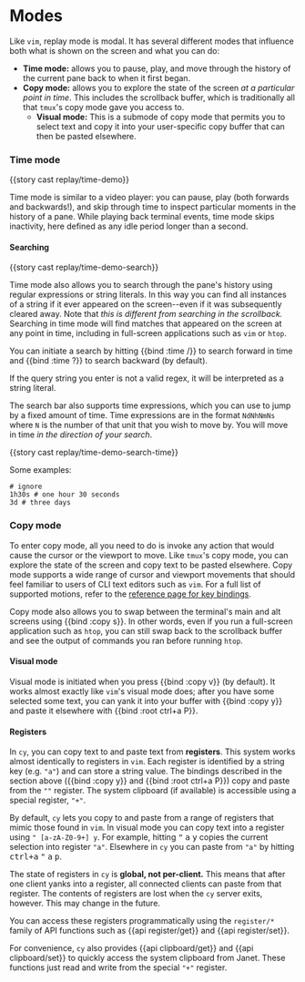 # Modes

Like `vim`, replay mode is modal. It has several different modes that influence both what is shown on the screen and what you can do:

- **Time mode:** allows you to pause, play, and move through the history of the current pane back to when it first began.
- **Copy mode:** allows you to explore the state of the screen _at a particular point in time_. This includes the scrollback buffer, which is traditionally all that `tmux`'s copy mode gave you access to.
  - **Visual mode:** This is a submode of copy mode that permits you to select text and copy it into your user-specific copy buffer that can then be pasted elsewhere.

### Time mode

{{story cast replay/time-demo}}

Time mode is similar to a video player: you can pause, play (both forwards and backwards!), and skip through time to inspect particular moments in the history of a pane. While playing back terminal events, time mode skips inactivity, here defined as any idle period longer than a second.

#### Searching

{{story cast replay/time-demo-search}}

Time mode also allows you to search through the pane's history using regular expressions or string literals. In this way you can find all instances of a string if it ever appeared on the screen--even if it was subsequently cleared away. Note that _this is different from searching in the scrollback._ Searching in time mode will find matches that appeared on the screen at any point in time, including in full-screen applications such as `vim` or `htop`.

You can initiate a search by hitting {{bind :time /}} to search forward in time and {{bind :time ?}} to search backward (by default).

If the query string you enter is not a valid regex, it will be interpreted as a string literal.

The search bar also supports time expressions, which you can use to jump by a fixed amount of time. Time expressions are in the format `NdNhNmNs` where `N` is the number of that unit that you wish to move by. You will move in time _in the direction of your search_.

{{story cast replay/time-demo-search-time}}

Some examples:

```janet
# ignore
1h30s # one hour 30 seconds
3d # three days
```

### Copy mode

To enter copy mode, all you need to do is invoke any action that would cause the cursor or the viewport to move. Like `tmux`'s copy mode, you can explore the state of the screen and copy text to be pasted elsewhere. Copy mode supports a wide range of cursor and viewport movements that should feel familiar to users of CLI text editors such as `vim`. For a full list of supported motions, refer to the [reference page for key bindings](/default-keys.md#movements).

Copy mode also allows you to swap between the terminal's main and alt screens using {{bind :copy s}}. In other words, even if you run a full-screen application such as `htop`, you can still swap back to the scrollback buffer and see the output of commands you ran before running `htop`.

#### Visual mode

Visual mode is initiated when you press {{bind :copy v}} (by default). It works almost exactly like `vim`'s visual mode does; after you have some selected some text, you can yank it into your buffer with {{bind :copy y}} and paste it elsewhere with {{bind :root ctrl+a P}}.

#### Registers

In `cy`, you can copy text to and paste text from **registers**. This system works almost identically to registers in `vim`. Each register is identified by a string key (e.g. `"a"`) and can store a string value. The bindings described in the section above ({{bind :copy y}} and {{bind :root ctrl+a P}}) copy and paste from the `""` register. The system clipboard (if available) is accessible using a special register, `"+"`.

By default, `cy` lets you copy to and paste from a range of registers that mimic those found in `vim`. In visual mode you can copy text into a register using `" [a-zA-Z0-9+] y`. For example, hitting <kbd>"</kbd> <kbd>a</kbd> <kbd>y</kbd> copies the current selection into register `"a"`. Elsewhere in `cy` you can paste from `"a"` by hitting <kbd>ctrl+a</kbd> <kbd>"</kbd> <kbd>a</kbd> <kbd>p</kbd>.

The state of registers in `cy` is **global, not per-client.** This means that after one client yanks into a register, all connected clients can paste from that register. The contents of registers are lost when the `cy` server exits, however. This may change in the future.

You can access these registers programmatically using the `register/*` family of API functions such as {{api register/get}} and {{api register/set}}.

For convenience, `cy` also provides {{api clipboard/get}} and {{api clipboard/set}} to quickly access the system clipboard from Janet. These functions just read and write from the special `"+"` register.

